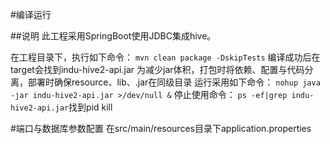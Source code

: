 #编译运行

##说明
此工程采用SpringBoot使用JDBC集成hive。

在工程目录下，执行如下命令：
`mvn clean package -DskipTests`
编译成功后在target会找到indu-hive2-api.jar
为减少jar体积，打包时将依赖、配置与代码分离，部署时确保resource、lib、.jar在同级目录
运行采用如下命令：
`nohup java -jar indu-hive2-api.jar >/dev/null &` 
停止使用命令： `ps -ef|grep indu-hive2-api.jar`找到pid kill

#端口与数据库参数配置
在src/main/resources目录下application.properties
